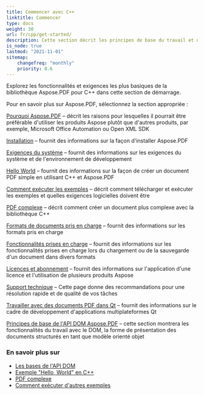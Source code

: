 ```yaml
---
title: Commencer avec C++
linktitle: Commencer
type: docs
weight: 30
url: fr/cpp/get-started/
description: Cette section décrit les principes de base du travail et de l'utilisation de l'API DOM. Elle démontre également des exemples simples et complexes pour créer un document PDF en utilisant C++.
is_node: true
lastmod: "2021-11-01"
sitemap:
    changefreq: "monthly"
    priority: 0.6
---
```


Explorez les fonctionnalités et exigences les plus basiques de la bibliothèque Aspose.PDF pour C++ dans cette section de démarrage.

Pour en savoir plus sur Aspose.PDF, sélectionnez la section appropriée :

[Pourquoi Aspose.PDF](/pdf/cpp/why-aspose-pdf/) – décrit les raisons pour lesquelles il pourrait être préférable d'utiliser les produits Aspose plutôt que d'autres produits, par exemple, Microsoft Office Automation ou Open XML SDK

[Installation](/pdf/cpp/installation/) – fournit des informations sur la façon d'installer Aspose.PDF

[Exigences du système](/pdf/cpp/system-requirements/) – fournit des informations sur les exigences du système et de l'environnement de développement

[Hello World](/pdf/cpp/hello-world-example/) – fournit des informations sur la façon de créer un document PDF simple en utilisant C++ et Aspose.PDF

[Comment exécuter les exemples](/pdf/cpp/how-to-run-other-examples/) – décrit comment télécharger et exécuter les exemples et quelles exigences logicielles doivent être

[PDF complexe](/pdf/cpp/complex-pdf-example/) – décrit comment créer un document plus complexe avec la bibliothèque C++

[Formats de documents pris en charge](/pdf/cpp/supported-file-formats/) – fournit des informations sur les formats pris en charge

[Fonctionnalités prises en charge](/pdf/cpp/key-features/) – fournit des informations sur les fonctionnalités prises en charge lors du chargement ou de la sauvegarde d'un document dans divers formats

[Licences et abonnement](/pdf/cpp/licensing/) – fournit des informations sur l'application d'une licence et l'utilisation de plusieurs produits Aspose

[Support technique](/pdf/cpp/technical-support/) – Cette page donne des recommandations pour une résolution rapide et de qualité de vos tâches

[Travailler avec des documents PDF dans Qt](/pdf/cpp/work-with-pdf-documents-in-qt/) – fournit des informations sur le cadre de développement d'applications multiplateformes Qt

[Principes de base de l'API DOM Aspose.PDF](/pdf/cpp/basics-of-dom-api/) – cette section montrera les fonctionnalités du travail avec le DOM, la forme de présentation des documents structurés en tant que modèle orienté objet
### En savoir plus sur

- [Les bases de l'API DOM](/pdf/cpp/basics-of-dom-api/)
- [Exemple "Hello, World" en C++](/pdf/cpp/hello-world-example/)
- [PDF complexe](/pdf/cpp/complex-pdf-example/)
- [Comment exécuter d'autres exemples](/pdf/cpp/how-to-run-other-examples/)
